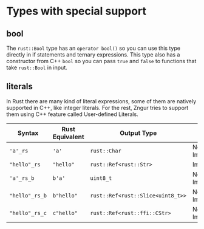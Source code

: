 # Types with special support

## bool

The `rust::Bool` type has an `operator bool()`
so you can use this type directly in if statements and ternary expressions.
This type also has a constructor from C++ `bool`
so you can pass `true` and `false` to functions that take `rust::Bool` in input.

## literals

In Rust there are many kind of literal expressions,
some of them are natively supported in C++, like integer literals.
For the rest, Zngur tries to support them using C++ feature called User-defined Literals.

| Syntax         | Rust Equivalent | Output Type                       | Status          | Enabled With        |
| -------------- | --------------- | --------------------------------- | --------------- | ------------------- |
| `'a'_rs`       | `'a'`           | `rust::Char`                      | Not Implemented | `char`              |
| `"hello"_rs`   | `"hello"`       | `rust::Ref<rust::Str>`            | Implemented     | `str`               |
| `'a'_rs_b`     | `b'a'`          | `uint8_t`                         | Not Implemented | unconditionally     |
| `"hello"_rs_b` | `b"hello"`      | `rust::Ref<rust::Slice<uint8_t>>` | Not Implemented | `[u8]`              |
| `"hello"_rs_c` | `c"hello"`      | `rust::Ref<rust::ffi::CStr>`      | Not Implemented | `::rust::ffi::CStr` |
